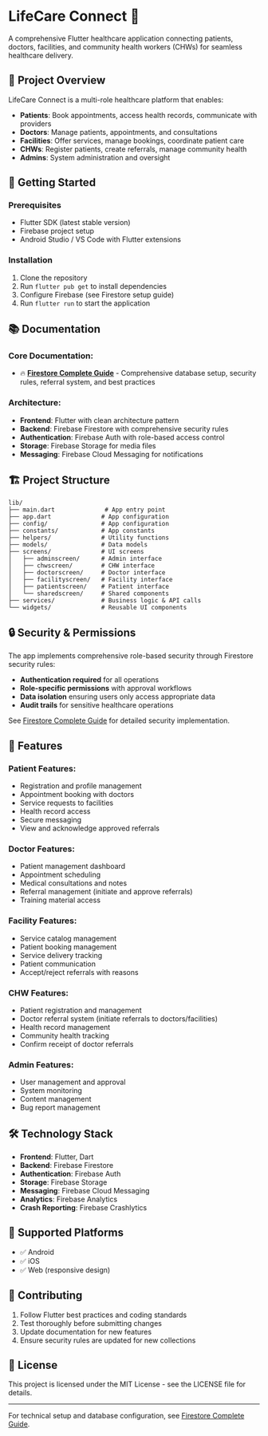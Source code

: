 # LifeCare Connect 🏥

A comprehensive Flutter healthcare application connecting patients, doctors, facilities, and community health workers (CHWs) for seamless healthcare delivery.

## 🎯 Project Overview

LifeCare Connect is a multi-role healthcare platform that enables:
- **Patients**: Book appointments, access health records, communicate with providers
- **Doctors**: Manage patients, appointments, and consultations  
- **Facilities**: Offer services, manage bookings, coordinate patient care
- **CHWs**: Register patients, create referrals, manage community health
- **Admins**: System administration and oversight

## 🚀 Getting Started

### Prerequisites
- Flutter SDK (latest stable version)
- Firebase project setup
- Android Studio / VS Code with Flutter extensions

### Installation
1. Clone the repository
2. Run `flutter pub get` to install dependencies
3. Configure Firebase (see Firestore setup guide)
4. Run `flutter run` to start the application

## 📚 Documentation

### **Core Documentation:**
- 🔥 **[Firestore Complete Guide](FIRESTORE_COMPLETE_GUIDE.md)** - Comprehensive database setup, security rules, referral system, and best practices

### **Architecture:**
- **Frontend**: Flutter with clean architecture pattern
- **Backend**: Firebase Firestore with comprehensive security rules
- **Authentication**: Firebase Auth with role-based access control
- **Storage**: Firebase Storage for media files
- **Messaging**: Firebase Cloud Messaging for notifications

## 🏗️ Project Structure

```
lib/
├── main.dart              # App entry point
├── app.dart              # App configuration
├── config/               # App configuration
├── constants/            # App constants
├── helpers/              # Utility functions
├── models/               # Data models
├── screens/              # UI screens
│   ├── adminscreen/      # Admin interface
│   ├── chwscreen/        # CHW interface  
│   ├── doctorscreen/     # Doctor interface
│   ├── facilityscreen/   # Facility interface
│   ├── patientscreen/    # Patient interface
│   └── sharedscreen/     # Shared components
├── services/             # Business logic & API calls
└── widgets/              # Reusable UI components
```

## 🔒 Security & Permissions

The app implements comprehensive role-based security through Firestore security rules:
- **Authentication required** for all operations
- **Role-specific permissions** with approval workflows
- **Data isolation** ensuring users only access appropriate data
- **Audit trails** for sensitive healthcare operations

See [Firestore Complete Guide](FIRESTORE_COMPLETE_GUIDE.md) for detailed security implementation.

## 🚀 Features

### **Patient Features:**
- Registration and profile management
- Appointment booking with doctors
- Service requests to facilities
- Health record access
- Secure messaging
- View and acknowledge approved referrals

### **Doctor Features:**
- Patient management dashboard
- Appointment scheduling
- Medical consultations and notes
- Referral management (initiate and approve referrals)
- Training material access

### **Facility Features:**
- Service catalog management
- Patient booking management
- Service delivery tracking
- Patient communication
- Accept/reject referrals with reasons

### **CHW Features:**
- Patient registration and management
- Doctor referral system (initiate referrals to doctors/facilities)
- Health record management
- Community health tracking
- Confirm receipt of doctor referrals

### **Admin Features:**
- User management and approval
- System monitoring
- Content management
- Bug report management

## 🛠️ Technology Stack

- **Frontend**: Flutter, Dart
- **Backend**: Firebase Firestore
- **Authentication**: Firebase Auth  
- **Storage**: Firebase Storage
- **Messaging**: Firebase Cloud Messaging
- **Analytics**: Firebase Analytics
- **Crash Reporting**: Firebase Crashlytics

## 📱 Supported Platforms

- ✅ Android
- ✅ iOS
- ✅ Web (responsive design)

## 🤝 Contributing

1. Follow Flutter best practices and coding standards
2. Test thoroughly before submitting changes
3. Update documentation for new features
4. Ensure security rules are updated for new collections

## 📄 License

This project is licensed under the MIT License - see the LICENSE file for details.

---

For technical setup and database configuration, see [Firestore Complete Guide](FIRESTORE_COMPLETE_GUIDE.md).

